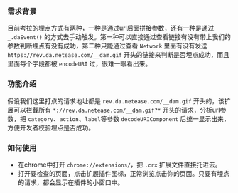 ### 需求背景

目前考拉的埋点方式有两种，一种是通过url后面拼接参数，还有一种是通过 `_.daEvent()` 的方式去手动触发。第一种可以直接通过查看链接有没有带上我们的参数判断埋点有没有成功，第二种只能通过查看 `Network` 里面有没有发送 `https://rev.da.netease.com/__dam.gif` 开头的链接来判断是否埋点成功，而且里面每个字段都被 `encodeURI` 过，很难一眼看出来。

### 功能介绍

假设我们这里打点的请求地址都是 `rev.da.netease.com/__dam.gif` 开头的，该扩展可以拦截所有 `*://rev.da.netease.com/__dam.gif?*` 开头的请求，分析url参数，把 `category`、`action`、`label`等参数 `decodeURIComponent` 后统一显示出来，方便开发者校验埋点是否成功。

### 如何使用

* 在chrome中打开 `chrome://extensions/`，把 `.crx` 扩展文件直接托进去。
* 打开要检查的页面，点击扩展插件图标，正常浏览点击你的页面。只要有埋点的请求，都会显示在插件的小窗口中。